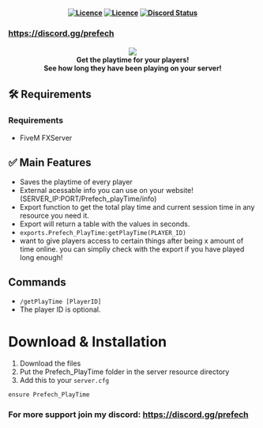 <h4 align="center">
	<a href="https://github.com/prefech/Prefech_PlayTime/releases/latest" title=""><img alt="Licence" src="https://img.shields.io/github/release/prefech/Prefech_PlayTime.svg"></a>
	<a href="LICENSE" title=""><img alt="Licence" src="https://img.shields.io/github/license/prefech/Prefech_PlayTime.svg"></a>
	<a href="https://discord.gg/prefech" title=""><img alt="Discord Status" src="https://discordapp.com/api/guilds/721339695199682611/widget.png"></a>
</h4>

### https://discord.gg/prefech

<h4 align="center">
	<img src="https://prefech.com/i/PlayTime.png"><br>
	Get the playtime for your players!<br>
	See how long they have been playing on your server!<br>
</h4>

## 🛠  Requirements
### Requirements
- FiveM FXServer

## ✅ Main Features
- Saves the playtime of every player
- External acessable info you can use on your website! (SERVER_IP:PORT/Prefech_playTime/info)
- Export function to get the total play time and current session time in any resource you need it.
 - Export will return a table with the values in seconds.
 - `exports.Prefech_PlayTime:getPlayTime(PLAYER_ID)`
 - want to give players access to certain things after being x amount of time online. you can simpliy check with the export if you have played long enough!

## Commands
- `/getPlayTime [PlayerID]`
 - The player ID is optional.

# Download & Installation
1. Download the files
2. Put the Prefech_PlayTime folder in the server resource directory
3. Add this to your `server.cfg`
```
ensure Prefech_PlayTime
```


### For more support join my discord: https://discord.gg/prefech
